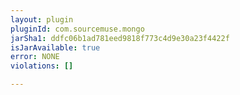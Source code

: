 ```yaml
---
layout: plugin
pluginId: com.sourcemuse.mongo
jarSha1: ddfc06b1ad781eed9818f773c4d9e30a23f4422f
isJarAvailable: true
error: NONE
violations: []

---
```

